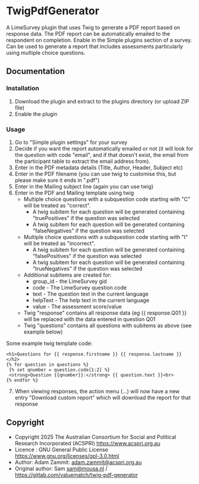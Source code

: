 # TwigPdfGenerator

A LimeSurvey plugin that uses Twig to generate a PDF report based on response data. The PDF report can be automatically emailed to the respondent on completion. Enable in the Simple plugins section of a survey. Can be used to generate a report that includes assessments particularly using multiple choice questions.

## Documentation

### Installation
1. Download the plugin and extract to the plugins directory (or upload ZIP file)
2. Enable the plugin

### Usage
1. Go to "Simple plugin settings" for your survey
2. Decide if you want the report automatically emailed or not (it will look for the question with code "email", and if that doesn't exist, the email from the participant table to extract the email address from).
3. Enter in the PDF metadata details (Title, Author, Header, Subject etc)
4. Enter in the PDF filename (you can use twig to customise this, but please make sure it ends in ".pdf")
5. Enter in the Mailing subject line (again you can use twig)
6. Enter in the PDF and Mailing template using twig
    - Multiple choice questions with a subquestion code starting with "C" will be treated as "correct".
        - A twig subitem for each question will be generated containing "truePositives" if the question was selected
        - A twig subitem for each question will be generated containing "falseNegatives" if the question was selected
    - Multiple choice questions with a subquestion code starting with "I" will be treated as "incorrect".
        - A twig subitem for each question will be generated containing "falsePositives" if the question was selected
        - A twig subitem for each question will be generated containing "trueNegatives" if the question was selected
    - Additional subitems are created for:
        - group_id - the LimeSurvey gid
        - code - The LimeSurvey question code
        - text - The question text in the current language
        - helpText - The help text in the current language
        - value - The assessment score/value
    - Twig "response" contains all response data (eg {{ response.Q01 }} will be replaced with the data entered in question Q01
    - Twig "questions" contains all questions with subitems as above (see example below)


Some example twig template code:


```
<h1>Questions for {{ response.firstname }} {{ response.lastname }}</h2>
{% for question in questions %}
 {% set qnumber = question.code[1:2] %}
 <strong>Question {{qnumber}}:</strong> {{ question.text }}<br>
{% endfor %}
```


7. When viewing responses, the action menu (...) will now have a new entry "Download custom report" which will download the report for that response

## Copyright
- Copyright 2025 The Australian Consortium for Social and Political Research Incorporated (ACSPRI) <https://www.acspri.org.au>
- Licence : GNU General Public License <https://www.gnu.org/licenses/gpl-3.0.html>
- Author: Adam Zammit: <adam.zammit@acspri.org.au>
- Original author: Sam <sam@mousa.nl> / https://gitlab.com/valuematch/twig-pdf-generator 
